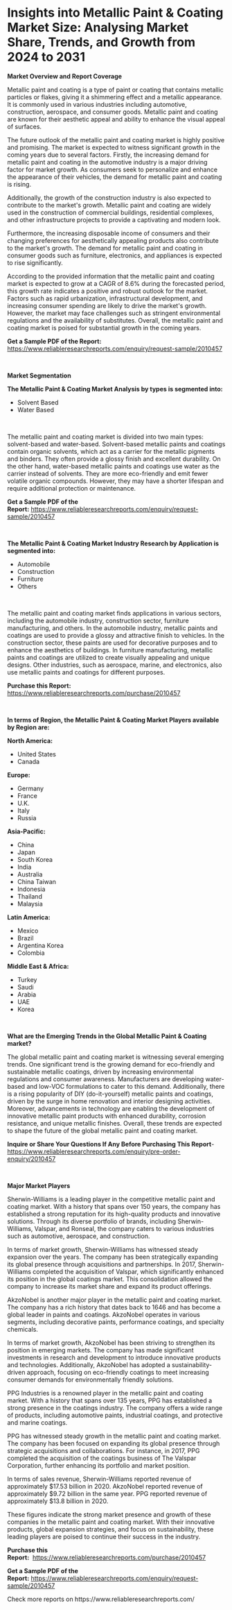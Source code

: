 <p><h1>Insights into Metallic Paint & Coating Market Size: Analysing Market Share, Trends, and Growth from 2024 to 2031</h1></p><p><strong>Market Overview and Report Coverage</strong></p>
<p><p>Metallic paint and coating is a type of paint or coating that contains metallic particles or flakes, giving it a shimmering effect and a metallic appearance. It is commonly used in various industries including automotive, construction, aerospace, and consumer goods. Metallic paint and coating are known for their aesthetic appeal and ability to enhance the visual appeal of surfaces.</p><p>The future outlook of the metallic paint and coating market is highly positive and promising. The market is expected to witness significant growth in the coming years due to several factors. Firstly, the increasing demand for metallic paint and coating in the automotive industry is a major driving factor for market growth. As consumers seek to personalize and enhance the appearance of their vehicles, the demand for metallic paint and coating is rising.</p><p>Additionally, the growth of the construction industry is also expected to contribute to the market's growth. Metallic paint and coating are widely used in the construction of commercial buildings, residential complexes, and other infrastructure projects to provide a captivating and modern look.</p><p>Furthermore, the increasing disposable income of consumers and their changing preferences for aesthetically appealing products also contribute to the market's growth. The demand for metallic paint and coating in consumer goods such as furniture, electronics, and appliances is expected to rise significantly.</p><p>According to the provided information that the metallic paint and coating market is expected to grow at a CAGR of 8.6% during the forecasted period, this growth rate indicates a positive and robust outlook for the market. Factors such as rapid urbanization, infrastructural development, and increasing consumer spending are likely to drive the market's growth. However, the market may face challenges such as stringent environmental regulations and the availability of substitutes. Overall, the metallic paint and coating market is poised for substantial growth in the coming years.</p></p>
<p><strong>Get a Sample PDF of the Report:</strong> <a href="https://www.reliableresearchreports.com/enquiry/request-sample/2010457">https://www.reliableresearchreports.com/enquiry/request-sample/2010457</a></p>
<p>&nbsp;</p>
<p><strong>Market Segmentation</strong></p>
<p><strong>The Metallic Paint & Coating Market Analysis by types is segmented into:</strong></p>
<p><ul><li>Solvent Based</li><li>Water Based</li></ul></p>
<p>&nbsp;</p>
<p><p>The metallic paint and coating market is divided into two main types: solvent-based and water-based. Solvent-based metallic paints and coatings contain organic solvents, which act as a carrier for the metallic pigments and binders. They often provide a glossy finish and excellent durability. On the other hand, water-based metallic paints and coatings use water as the carrier instead of solvents. They are more eco-friendly and emit fewer volatile organic compounds. However, they may have a shorter lifespan and require additional protection or maintenance.</p></p>
<p><strong>Get a Sample PDF of the Report:</strong>&nbsp;<a href="https://www.reliableresearchreports.com/enquiry/request-sample/2010457">https://www.reliableresearchreports.com/enquiry/request-sample/2010457</a></p>
<p>&nbsp;</p>
<p><strong>The Metallic Paint & Coating Market Industry Research by Application is segmented into:</strong></p>
<p><ul><li>Automobile</li><li>Construction</li><li>Furniture</li><li>Others</li></ul></p>
<p>&nbsp;</p>
<p><p>The metallic paint and coating market finds applications in various sectors, including the automobile industry, construction sector, furniture manufacturing, and others. In the automobile industry, metallic paints and coatings are used to provide a glossy and attractive finish to vehicles. In the construction sector, these paints are used for decorative purposes and to enhance the aesthetics of buildings. In furniture manufacturing, metallic paints and coatings are utilized to create visually appealing and unique designs. Other industries, such as aerospace, marine, and electronics, also use metallic paints and coatings for different purposes.</p></p>
<p><strong>Purchase this Report:</strong>&nbsp; <a href="https://www.reliableresearchreports.com/purchase/2010457">https://www.reliableresearchreports.com/purchase/2010457</a></p>
<p>&nbsp;</p>
<p><strong>In terms of Region, the Metallic Paint & Coating Market Players available by Region are:</strong></p>
<p>
    <p> <strong> North America: </strong>
        <ul>
            <li>United States</li>
            <li>Canada</li>
        </ul>
        </p> 
    <p> <strong> Europe: </strong>
        <ul>
            <li>Germany</li>
            <li>France</li>
            <li>U.K.</li>
            <li>Italy</li>
            <li>Russia</li>
        </ul>
        </p> 
    <p> <strong> Asia-Pacific: </strong>
        <ul>
            <li>China</li>
            <li>Japan</li>
            <li>South Korea</li>
            <li>India</li>
            <li>Australia</li>
            <li>China Taiwan</li>
            <li>Indonesia</li>
            <li>Thailand</li>
            <li>Malaysia</li>
        </ul>
        </p> 
    <p> <strong> Latin America: </strong>
        <ul>
            <li>Mexico</li>
            <li>Brazil</li>
            <li>Argentina Korea</li>
            <li>Colombia</li>
        </ul>
        </p> 
    <p> <strong> Middle East & Africa: </strong>
        <ul>
            <li>Turkey</li>
            <li>Saudi</li>
            <li>Arabia</li>
            <li>UAE</li>
            <li>Korea</li>
        </ul>
    </p>
    </p>
<p>&nbsp;</p>
<p><strong>What are the Emerging Trends in the Global Metallic Paint & Coating market?</strong></p>
<p><p>The global metallic paint and coating market is witnessing several emerging trends. One significant trend is the growing demand for eco-friendly and sustainable metallic coatings, driven by increasing environmental regulations and consumer awareness. Manufacturers are developing water-based and low-VOC formulations to cater to this demand. Additionally, there is a rising popularity of DIY (do-it-yourself) metallic paints and coatings, driven by the surge in home renovation and interior designing activities. Moreover, advancements in technology are enabling the development of innovative metallic paint products with enhanced durability, corrosion resistance, and unique metallic finishes. Overall, these trends are expected to shape the future of the global metallic paint and coating market.</p></p>
<p><strong>Inquire or Share Your Questions If Any Before Purchasing This Report</strong>- <a href="https://www.reliableresearchreports.com/enquiry/pre-order-enquiry/2010457">https://www.reliableresearchreports.com/enquiry/pre-order-enquiry/2010457</a></p>
<p>&nbsp;</p>
<p><strong>Major Market Players</strong></p>
<p><p>Sherwin-Williams is a leading player in the competitive metallic paint and coating market. With a history that spans over 150 years, the company has established a strong reputation for its high-quality products and innovative solutions. Through its diverse portfolio of brands, including Sherwin-Williams, Valspar, and Ronseal, the company caters to various industries such as automotive, aerospace, and construction.</p><p>In terms of market growth, Sherwin-Williams has witnessed steady expansion over the years. The company has been strategically expanding its global presence through acquisitions and partnerships. In 2017, Sherwin-Williams completed the acquisition of Valspar, which significantly enhanced its position in the global coatings market. This consolidation allowed the company to increase its market share and expand its product offerings.</p><p>AkzoNobel is another major player in the metallic paint and coating market. The company has a rich history that dates back to 1646 and has become a global leader in paints and coatings. AkzoNobel operates in various segments, including decorative paints, performance coatings, and specialty chemicals.</p><p>In terms of market growth, AkzoNobel has been striving to strengthen its position in emerging markets. The company has made significant investments in research and development to introduce innovative products and technologies. Additionally, AkzoNobel has adopted a sustainability-driven approach, focusing on eco-friendly coatings to meet increasing consumer demands for environmentally friendly solutions.</p><p>PPG Industries is a renowned player in the metallic paint and coating market. With a history that spans over 135 years, PPG has established a strong presence in the coatings industry. The company offers a wide range of products, including automotive paints, industrial coatings, and protective and marine coatings.</p><p>PPG has witnessed steady growth in the metallic paint and coating market. The company has been focused on expanding its global presence through strategic acquisitions and collaborations. For instance, in 2017, PPG completed the acquisition of the coatings business of The Valspar Corporation, further enhancing its portfolio and market position.</p><p>In terms of sales revenue, Sherwin-Williams reported revenue of approximately $17.53 billion in 2020. AkzoNobel reported revenue of approximately $9.72 billion in the same year. PPG reported revenue of approximately $13.8 billion in 2020.</p><p>These figures indicate the strong market presence and growth of these companies in the metallic paint and coating market. With their innovative products, global expansion strategies, and focus on sustainability, these leading players are poised to continue their success in the industry.</p></p>
<p><strong>Purchase this Report:</strong>&nbsp;&nbsp;<a href="https://www.reliableresearchreports.com/purchase/2010457">https://www.reliableresearchreports.com/purchase/2010457</a></p>
<p></p>
<p><strong>Get a Sample PDF of the Report:</strong>&nbsp;<a href="https://www.reliableresearchreports.com/enquiry/request-sample/2010457">https://www.reliableresearchreports.com/enquiry/request-sample/2010457</a></p>
<p>Check more reports on https://www.reliableresearchreports.com/</p>